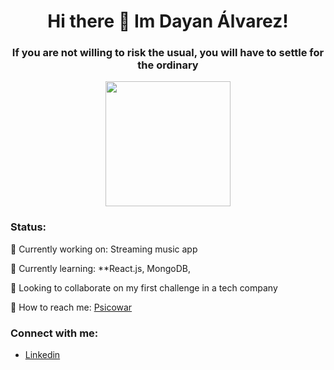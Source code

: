 
<div align="center">
   
   <h1>Hi there 👋 Im Dayan Álvarez!</h1>
   <h3> If you are not willing to risk the usual, you will have to settle for the ordinary</h3>
   <img src="https://media.giphy.com/media/tJDz8mPYyUJZ1Pg9fA/giphy.gif" width="200">
</div>

### Status:

🔭 Currently working on: Streaming music app 

🌱 Currently learning: **React.js, MongoDB, 

👯 Looking to collaborate on my first challenge in a tech company

👀 How to reach me: [Psicowar](vbdam91@gmail.com)
    
 ### Connect with me:

  - [Linkedin](https://www.linkedin.com/in/dayan-álvarez-martínez-a96640263/)









